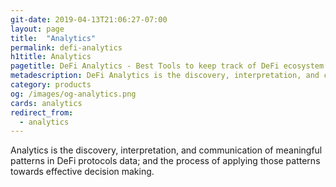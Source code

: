```yaml
---
git-date: 2019-04-13T21:06:27-07:00
layout: page
title:  "Analytics"
permalink: defi-analytics
h1title: Analytics
pagetitle: DeFi Analytics - Best Tools to keep track of DeFi ecosystem    
metadescription: DeFi Analytics is the discovery, interpretation, and communication of meaningful patterns in data; and the process of applying those patterns towards effective decision making.
category: products
og: /images/og-analytics.png
cards: analytics
redirect_from:
  - analytics
---
```

Analytics is the discovery, interpretation, and communication of meaningful patterns in DeFi protocols data; and the process of applying those patterns towards effective decision making. 

